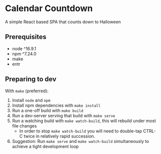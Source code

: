 # Calendar Countdown

A simple React based SPA that counts down to Halloween

## Prerequisites
* node ^16.9.1
* npm ^7.24.0
* make
* entr

## Preparing to dev
With `make` (preferred):
1. Install `node` and `npm`
1. Install npm dependencies with `make install`
1. Run a one-off build with `make build`
1. Run a dev-server serving that build with `make serve`
1. Run a watching build with `make watch-build`, this will rebuild under most file changes
	* In order to stop `make watch-build` you will need to double-tap CTRL-C twice in relatively rapid succession.
1. Suggestion: Run `make serve` and `make watch-build` simultaneously to achieve a tight development loop


